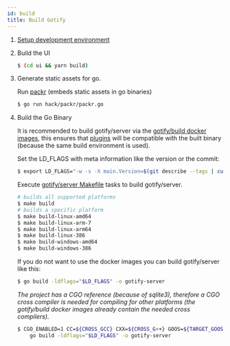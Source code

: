 ```yaml
---
id: build
title: Build Gotify
---
```


1. [Setup development environment](dev-setup.md)

1. Build the UI

   ```bash
   $ (cd ui && yarn build)
   ```

1. Generate static assets for go.

   Run [packr](https://github.com/gobuffalo/packr) (embeds static assets in go binaries)

   ```bash
   $ go run hack/packr/packr.go
   ```

1. Build the Go Binary

   It is recommended to build gotify/server via the [gotify/build docker images](https://github.com/gotify/build),
   this ensures that [plugins](plugin.md) will be compatible with the built binary (because the same build environment is used).

   Set the LD_FLAGS with meta information like the version or the commit:

   ```bash
   $ export LD_FLAGS="-w -s -X main.Version=$(git describe --tags | cut -c 2-) -X main.BuildDate=$(date "+%F-%T") -X main.Commit=$(git rev-parse --verify HEAD) -X main.Mode=prod";
   ```

   Execute [gotify/server Makefile](https://github.com/gotify/server/blob/master/Makefile) tasks to build gotify/server.

   ```bash
   # builds all supported platforms
   $ make build
   # builds a specific platform
   $ make build-linux-amd64
   $ make build-linux-arm-7
   $ make build-linux-arm64
   $ make build-linux-386
   $ make build-windows-amd64
   $ make build-windows-386
   ```

   If you do not want to use the docker images you can build gotify/server like this:

   ```bash
   $ go build -ldflags="$LD_FLAGS" -o gotify-server
   ```

   _The project has a CGO reference (because of sqlite3), therefore a CGO cross compiler is needed for compiling for
   other platforms (the gotify/build docker images already contain the needed cross compilers)._

   ```bash
   $ CGO_ENABLED=1 CC=${CROSS_GCC} CXX=${CROSS_G++} GOOS=${TARGET_GOOS} GOARCH=${TARGET_GOARCH} \
       go build -ldflags="$LD_FLAGS" -o gotify-server
   ```
